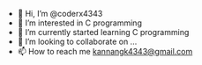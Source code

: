 - 👋 Hi, I’m @coderx4343
- 👀 I’m interested in C programming
- 🌱 I’m currently started learning C programming
- 💞️ I’m looking to collaborate on ...
- 📫 How to reach me kannangk4343@gmail.com

<!---
coderx4343/coderx4343 is a ✨ special ✨ repository because its `README.md` (this file) appears on your GitHub profile.
You can click the Preview link to take a look at your changes.
--->
